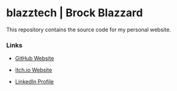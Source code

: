 # blazztech | Brock Blazzard
This repository contains the source code for my personal website.

### Links

* [GitHub Website](https://brockblaze.github.io)

* [Itch.io Website](https://brockblaze.itch.io)

* [LinkedIn Profile](https://www.linkedin.com/in/brock-blazzard-b7b68065/)
